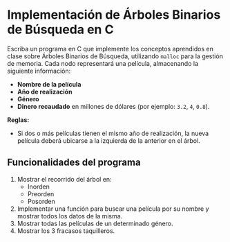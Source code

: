 # Implementación de Árboles Binarios de Búsqueda en C

Escriba un programa en C que implemente los conceptos aprendidos en clase sobre Árboles Binarios de Búsqueda, utilizando `malloc` para la gestión de memoria. Cada nodo representará una película, almacenando la siguiente información:

- **Nombre de la película**
- **Año de realización**
- **Género**
- **Dinero recaudado** en millones de dólares (por ejemplo: `3.2`, `4`, `0.8`).

**Reglas:**
- Si dos o más películas tienen el mismo año de realización, la nueva película deberá ubicarse a la izquierda de la anterior en el árbol.

## Funcionalidades del programa

1. Mostrar el recorrido del árbol en:
    - Inorden
    - Preorden
    - Posorden
2. Implementar una función para buscar una película por su nombre y mostrar todos los datos de la misma.
3. Mostrar todas las películas de un determinado género.
4. Mostrar los 3 fracasos taquilleros.





